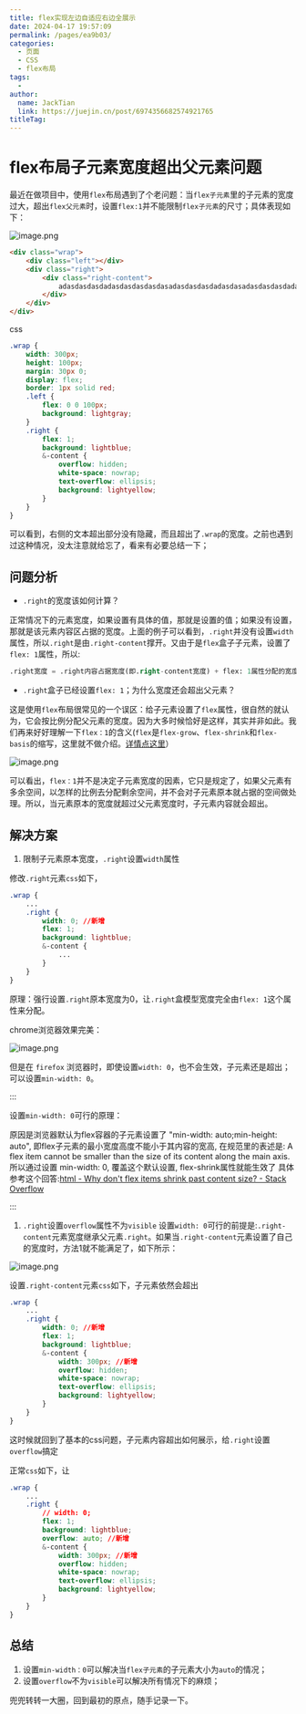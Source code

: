 ```yaml
---
title: flex实现左边自适应右边全展示
date: 2024-04-17 19:57:09
permalink: /pages/ea9b03/
categories:
  - 页面
  - CSS
  - flex布局
tags:
  - 
author: 
  name: JackTian
  link: https://juejin.cn/post/6974356682574921765
titleTag: 
---
```


# flex布局子元素宽度超出父元素问题

最近在做项目中，使用`flex`布局遇到了个老问题：当`flex子元素`里的子元素的宽度过大，超出`flex父元素`时，设置`flex:1`并不能限制`flex子元素`的尺寸；具体表现如下：

![image.png](https://p1-juejin.byteimg.com/tos-cn-i-k3u1fbpfcp/8b12bb0b52c54bec9d34c056c5c39654~tplv-k3u1fbpfcp-zoom-in-crop-mark:1512:0:0:0.awebp)



```html
<div class="wrap">
    <div class="left"></div>
    <div class="right">
        <div class="right-content">
            adasdasdasdadasdasdasdasdasadasdasdasdadasdasadasdasdasdadasdasdasdasdasadasdasdasdadasdas
        </div>
    </div>
</div>
```

css

```css
.wrap {
    width: 300px;
    height: 100px;
    margin: 30px 0;
    display: flex;
    border: 1px solid red;
    .left {
        flex: 0 0 100px;
        background: lightgray;
    }
    .right {
        flex: 1;
        background: lightblue;
        &-content {
            overflow: hidden;
            white-space: nowrap;
            text-overflow: ellipsis;
            background: lightyellow;
        }
    }
}
```

可以看到，右侧的文本超出部分没有隐藏，而且超出了`.wrap`的宽度。之前也遇到过这种情况，没太注意就给忘了，看来有必要总结一下；

## 问题分析

- `.right`的宽度该如何计算？

正常情况下的元素宽度，如果设置有具体的值，那就是设置的值；如果没有设置，那就是该元素内容区占据的宽度。上面的例子可以看到，`.right`并没有设置`width`属性，所以`.right`是由`.right-content`撑开。又由于是`flex`盒子子元素，设置了`flex: 1`属性，所以:

```sql
.right宽度 = .right内容占据宽度(即.right-content宽度) + flex: 1属性分配的宽度
```

- `.right`盒子已经设置`flex: 1`；为什么宽度还会超出父元素？

这是使用`flex`布局很常见的一个误区：给子元素设置了`flex`属性，很自然的就认为，它会按比例分配父元素的宽度。因为大多时候恰好是这样，其实并非如此。我们再来好好理解一下`flex：1`的含义(`flex`是`flex-grow`、`flex-shrink`和`flex-basis`的缩写，这里就不做介绍。[详情点这里](https://link.juejin.cn?target=https%3A%2F%2Fdeveloper.mozilla.org%2Fzh-CN%2Fdocs%2FWeb%2FCSS%2Fflex)）

![image.png](https://p1-juejin.byteimg.com/tos-cn-i-k3u1fbpfcp/cff817b045784d139d0bca6527ea424c~tplv-k3u1fbpfcp-zoom-in-crop-mark:1512:0:0:0.awebp) 

可以看出，`flex：1`并不是决定子元素宽度的因素，它只是规定了，如果父元素有多余空间，以怎样的比例去分配剩余空间，并不会对子元素原本就占据的空间做处理。所以，当元素原本的宽度就超过父元素宽度时，子元素内容就会超出。

## 解决方案

1. 限制子元素原本宽度，`.right`设置`width`属性

修改`.right`元素`css`如下，

```css
.wrap {
    ...
    .right {
        width: 0; //新增
        flex: 1;
        background: lightblue;
        &-content {
            ...
        }
    }
}
```

原理：强行设置`.right`原本宽度为0，让`.right`盒模型宽度完全由`flex: 1`这个属性来分配。

chrome浏览器效果完美：

![image.png](https://p1-juejin.byteimg.com/tos-cn-i-k3u1fbpfcp/3bb233322188449fa0d28e8f91b50de0~tplv-k3u1fbpfcp-zoom-in-crop-mark:1512:0:0:0.awebp)

但是在 `firefox` 浏览器时，即使设置`width: 0`，也不会生效，子元素还是超出；可以设置`min-width: 0`。

::: 

设置`min-width: 0`可行的原理：

原因是浏览器默认为flex容器的子元素设置了 "min-width: auto;min-height: auto", 即flex子元素的最小宽度高度不能小于其内容的宽高, 在规范里的表述是:
A flex item cannot be smaller than the size of its content along the main axis.
所以通过设置 min-width: 0, 覆盖这个默认设置, flex-shrink属性就能生效了
具体参考这个回答:[html - Why don't flex items shrink past content size? - Stack Overflow]([![img](https://lf3-cdn-tos.bytescm.com/obj/static/xitu_juejin_web/3f843e8626a3844c624fb596dddd9674.svg)stackoverflow.com](https://link.juejin.cn/?target=https%3A%2F%2Fstackoverflow.com%2Fquestions%2F36247140%2Fwhy-dont-flex-items-shrink-past-content-size%3Fanswertab%3Dvotes%23tab-top))

:::

1. `.right`设置`overflow`属性不为`visible` 设置`width: 0`可行的前提是:`.right-content`元素宽度继承父元素`.right`。如果当`.right-content`元素设置了自己的宽度时，方法1就不能满足了，如下所示：

![image.png](https://p6-juejin.byteimg.com/tos-cn-i-k3u1fbpfcp/6eb0e0ab0496475bbc9405254d62a0a9~tplv-k3u1fbpfcp-zoom-in-crop-mark:1512:0:0:0.awebp)

设置`.right-content`元素`css`如下，子元素依然会超出

```css
.wrap {
    ...
    .right {
        width: 0; //新增
        flex: 1;
        background: lightblue;
        &-content {
            width: 300px; //新增
            overflow: hidden;
            white-space: nowrap;
            text-overflow: ellipsis;
            background: lightyellow;
        }
    }
}
```

这时候就回到了基本的css问题，子元素内容超出如何展示，给`.right`设置`overflow`搞定

正常`css`如下，让

```css
.wrap {
    ...
    .right {
        // width: 0;
        flex: 1;
        background: lightblue;
        overflow: auto; //新增
        &-content {
            width: 300px; //新增
            overflow: hidden;
            white-space: nowrap;
            text-overflow: ellipsis;
            background: lightyellow;
        }
    }
}
```

## 总结

1. 设置`min-width：0`可以解决当`flex子元素`的子元素大小为`auto`的情况；
2. 设置`overflow`不为`visible`可以解决所有情况下的麻烦；

兜兜转转一大圈，回到最初的原点，随手记录一下。

